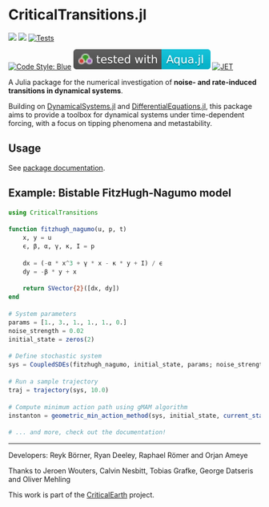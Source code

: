 # CriticalTransitions.jl

[![](https://img.shields.io/badge/docs-dev-blue.svg)](https://juliadynamics.github.io/CriticalTransitions.jl/dev/)
[![](https://img.shields.io/badge/docs-stable-blue.svg)](https://juliadynamics.github.io/CriticalTransitions.jl/stable/)
[![Tests](https://github.com/JuliaDynamics/CriticalTransitions.jl/actions/workflows/ci.yml/badge.svg)](github.com/JuliaDynamics/CriticalTransitions.jl/actions/workflows/ci.yml)

[![Code Style: Blue](https://img.shields.io/badge/code%20style-blue-4495d1.svg)](https://github.com/invenia/BlueStyle)
[![Aqua QA](https://raw.githubusercontent.com/JuliaTesting/Aqua.jl/master/badge.svg)](https://github.com/JuliaTesting/Aqua.jl)
[![JET](https://img.shields.io/badge/%E2%9C%88%EF%B8%8F%20tested%20with%20-%20JET.jl%20-%20red)](https://github.com/aviatesk/JET.jl)


A Julia package for the numerical investigation of **noise- and rate-induced transitions in dynamical systems**.

Building on [DynamicalSystems.jl](https://juliadynamics.github.io/DynamicalSystems.jl/stable/) and [DifferentialEquations.jl](https://diffeq.sciml.ai/stable/), this package aims to provide a toolbox for dynamical systems under time-dependent forcing, with a focus on tipping phenomena and metastability.
## Usage
See [package documentation](https://juliadynamics.github.io/CriticalTransitions.jl/stable/).

## Example: Bistable FitzHugh-Nagumo model
```julia
using CriticalTransitions

function fitzhugh_nagumo(u, p, t)
    x, y = u
    ϵ, β, α, γ, κ, I = p

    dx = (-α * x^3 + γ * x - κ * y + I) / ϵ
    dy = -β * y + x

    return SVector{2}([dx, dy])
end

# System parameters
params = [1., 3., 1., 1., 1., 0.]
noise_strength = 0.02
initial_state = zeros(2)

# Define stochastic system
sys = CoupledSDEs(fitzhugh_nagumo, initial_state, params; noise_strength)

# Run a sample trajectory
traj = trajectory(sys, 10.0)

# Compute minimum action path using gMAM algorithm
instanton = geometric_min_action_method(sys, initial_state, current_state(sys))

# ... and more, check out the documentation!
```

---

Developers: Reyk Börner, Ryan Deeley, Raphael Römer and Orjan Ameye

Thanks to Jeroen Wouters, Calvin Nesbitt, Tobias Grafke, George Datseris and Oliver Mehling

This work is part of the [CriticalEarth](https://www.criticalearth.eu) project.
